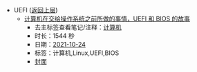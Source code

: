 - UEFI ([返回上层](../))
    - [计算机在交给操作系统之前所做的事情，UEFI 和 BIOS  的故事](https://www.bilibili.com/video/BV1kR4y177GX)
        - 去主标签查看笔记/注释：[计算机](../tags/计算机.md)
        - 时长：1544 秒
        - 日期：[2021-10-24](../month/202110.md)
        - 标签：计算机,Linux,UEFI,BIOS
        - [封面](http://i2.hdslb.com/bfs/archive/5280f5bcc0ea4baea189885e074f988650c21c80.jpg)
